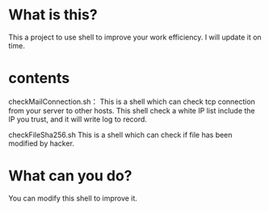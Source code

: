 # What is this?
This a project to use shell to improve your work efficiency.
I will update it on time. 

# contents
checkMailConnection.sh：
This is a shell which can check tcp connection from your server to other hosts.
This shell check a white IP list include the IP you trust, and it will write log to record.

checkFileSha256.sh
This is a shell which can check if file has been modified by hacker.

# What can you do?
You can modify this shell to improve it.

